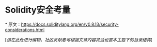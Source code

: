 # Solidity安全考量
\* 原文：https://docs.soliditylang.org/en/v0.8.13/security-considerations.html

[*请在此处进行编辑，社区贡献者可根据文章内容灵活设置本主题下的目录结构*]
